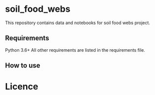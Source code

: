 # soil_food_webs

This repository contains data and notebooks for soil food webs project.

## Requirements
Python 3.6+
All other requirements are listed in the requirements file.

## How to use

# Licence
